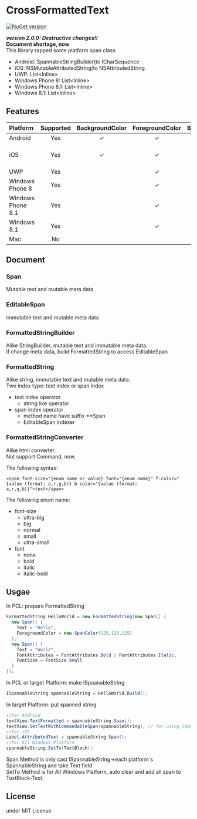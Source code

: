 # CrossFormattedText
[![NuGet version](https://badge.fury.io/nu/Plugin.CrossFormattedText.svg)](https://www.nuget.org/packages/Plugin.CrossFormattedText/)  
      
***version 2.0.0: Destructive changes!!***  
**Document shortage, now**  
This library rapped some platform span class
- Android: SpannableStringBuilder(to ICharSequence
- iOS: NSMutableAttributedString(to NSAttributedString
- UWP: List\<Inline\>
- Windows Phone 8: List\<Inline\>
- Windows Phone 8.1: List\<Inline\>
- Windows 8.1: List\<Inline\>

## Features

| Platform | Supported | BackgroundColor | ForegroundColor | Bold/Italic | RelativeFontSize | Command |
|:---|:---:|:---:|:---:|:--:|:--:|:--:|
| Android | Yes | ✓ | ✓ | ✓ | ✓ | ✓ |
| iOS | Yes | ✓ | ✓ | ✓ | | will support(please advice) |
| UWP | Yes | | ✓ | ✓ | ✓ | ✓ |
| Windows Phone 8| Yes | | ✓ | ✓ | ✓ | |
| Windows Phone 8.1| Yes | | ✓ | ✓ | ✓ | ✓ |
| Windows 8.1| Yes | | ✓ | ✓ | ✓ | ✓ |
| Mac | No | | | | | |

## Document
### Span
Mutable text and mutable meta data

### EditableSpan
immutable text and mutable meta data

### FormattedStringBuilder
Alike StringBuilder, mutable text and immutable meta data.  
If change meta data, build FormattedString to access EditableSpan 

### FormattedString
Alike string, immutable text and mutable meta data.  
Two index type: text index or span index

- text index operator
  - string like operator
- span index operator
  - method name have suffix **Span
  - EditableSpan indexer

### FormattedStringConverter
Alike html converter.  
Not support Command, now.

The following syntax:
```
<span font-size="{enum name or value} font="{enum name}" f-color="{value (format: a,r,g,b)} b-color="{value (format: a,r,g,b)}">text</span>
```

The following enum name:
- font-size
  - ultra-big
  - big
  - normal
  - small
  - ultra-small
- font
  - none
  - bold
  - italic
  - italic-bold

## Usgae

In PCL: prepare FormattedString
```csharp
FormattedString HelloWorld = new FormattedString(new Span[] {
  new Span() {
    Text = "Hello",
    ForegroundColor = new SpanColor(125,125,125)
  },
  new Span() {
    Text = "World",
    FontAttributes = FontAttributes.Bold | FontAttributes.Italic,
    FontSize = FontSize.Small
  }
});
```

In PCL or target Platform: make ISpaanableString
```csharp
ISpannableString spannableString = HelloWorld.Build();
```

In target Platform: put spanned string
```csharp
//for Android
textView.TextFormatted = spannableString.Span();
textView.SetTextWithCommandableSpan(spannableString); // for using Command
//for iOS
Label.AttributedText = spannableString.Span();
//for All Windows Platform
spannableString.SetTo(TextBlock);
```

Span Method is only cast ISpannableString→each platform`s SpannableString and take Text field  
SetTo Method is for All Windows Platform, auto clear and add all span to TextBlock-Text.

## License
under MIT License
